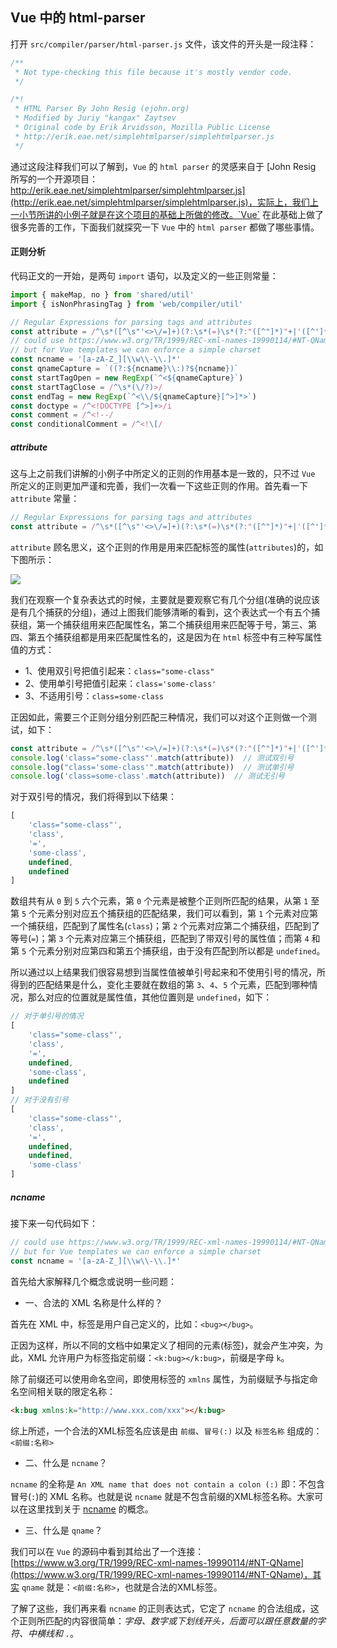 ## Vue 中的 html-parser

打开 `src/compiler/parser/html-parser.js` 文件，该文件的开头是一段注释：

```js
/**
 * Not type-checking this file because it's mostly vendor code.
 */

/*!
 * HTML Parser By John Resig (ejohn.org)
 * Modified by Juriy "kangax" Zaytsev
 * Original code by Erik Arvidsson, Mozilla Public License
 * http://erik.eae.net/simplehtmlparser/simplehtmlparser.js
 */
```

通过这段注释我们可以了解到，`Vue` 的 `html parser` 的灵感来自于 [John Resig 所写的一个开源项目：http://erik.eae.net/simplehtmlparser/simplehtmlparser.js](http://erik.eae.net/simplehtmlparser/simplehtmlparser.js)，实际上，我们上一小节所讲的小例子就是在这个项目的基础上所做的修改。`Vue` 在此基础上做了很多完善的工作，下面我们就探究一下 `Vue` 中的 `html parser` 都做了哪些事情。

#### 正则分析

代码正文的一开始，是两句 `import` 语句，以及定义的一些正则常量：

```js
import { makeMap, no } from 'shared/util'
import { isNonPhrasingTag } from 'web/compiler/util'

// Regular Expressions for parsing tags and attributes
const attribute = /^\s*([^\s"'<>\/=]+)(?:\s*(=)\s*(?:"([^"]*)"+|'([^']*)'+|([^\s"'=<>`]+)))?/
// could use https://www.w3.org/TR/1999/REC-xml-names-19990114/#NT-QName
// but for Vue templates we can enforce a simple charset
const ncname = '[a-zA-Z_][\\w\\-\\.]*'
const qnameCapture = `((?:${ncname}\\:)?${ncname})`
const startTagOpen = new RegExp(`^<${qnameCapture}`)
const startTagClose = /^\s*(\/?)>/
const endTag = new RegExp(`^<\\/${qnameCapture}[^>]*>`)
const doctype = /^<!DOCTYPE [^>]+>/i
const comment = /^<!--/
const conditionalComment = /^<!\[/
```

##### attribute

这与上之前我们讲解的小例子中所定义的正则的作用基本是一致的，只不过 `Vue` 所定义的正则更加严谨和完善，我们一次看一下这些正则的作用。首先看一下 `attribute` 常量：

```js
// Regular Expressions for parsing tags and attributes
const attribute = /^\s*([^\s"'<>\/=]+)(?:\s*(=)\s*(?:"([^"]*)"+|'([^']*)'+|([^\s"'=<>`]+)))?/
```

`attribute` 顾名思义，这个正则的作用是用来匹配标签的属性(`attributes`)的，如下图所示：

![](http://ovjvjtt4l.bkt.clouddn.com/2017-12-04-111.jpg)

我们在观察一个复杂表达式的时候，主要就是要观察它有几个分组(准确的说应该是有几个捕获的分组)，通过上图我们能够清晰的看到，这个表达式一个有五个捕获组，第一个捕获组用来匹配属性名，第二个捕获组用来匹配等于号，第三、第四、第五个捕获组都是用来匹配属性名的，这是因为在 `html` 标签中有三种写属性值的方式：

* 1、使用双引号把值引起来：`class="some-class"`
* 2、使用单引号把值引起来：`class='some-class'`
* 3、不适用引号：`class=some-class`

正因如此，需要三个正则分组分别匹配三种情况，我们可以对这个正则做一个测试，如下：

```js
const attribute = /^\s*([^\s"'<>\/=]+)(?:\s*(=)\s*(?:"([^"]*)"+|'([^']*)'+|([^\s"'=<>`]+)))?/
console.log('class="some-class"'.match(attribute))  // 测试双引号
console.log("class='some-class'".match(attribute))  // 测试单引号
console.log('class=some-class'.match(attribute))  // 测试无引号
```

对于双引号的情况，我们将得到以下结果：

```js
[
    'class="some-class"',
    'class',
    '=',
    'some-class',
    undefined,
    undefined
]
```

数组共有从 `0` 到 `5` 六个元素，第 `0` 个元素是被整个正则所匹配的结果，从第 `1` 至第 `5` 个元素分别对应五个捕获组的匹配结果，我们可以看到，第 `1` 个元素对应第一个捕获组，匹配到了属性名(`class`)；第 `2` 个元素对应第二个捕获组，匹配到了等号(`=`)；第 `3` 个元素对应第三个捕获组，匹配到了带双引号的属性值；而第 `4` 和第 `5` 个元素分别对应第四和第五个捕获组，由于没有匹配到所以都是 `undefined`。

所以通过以上结果我们很容易想到当属性值被单引号起来和不使用引号的情况，所得到的匹配结果是什么，变化主要就在数组的第 `3`、`4`、`5` 个元素，匹配到哪种情况，那么对应的位置就是属性值，其他位置则是 `undefined`，如下：

```js
// 对于单引号的情况
[
    'class="some-class"',
    'class',
    '=',
    undefined,
    'some-class',
    undefined
]
// 对于没有引号
[
    'class="some-class"',
    'class',
    '=',
    undefined,
    undefined,
    'some-class'
]
```

##### ncname

接下来一句代码如下：

```js
// could use https://www.w3.org/TR/1999/REC-xml-names-19990114/#NT-QName
// but for Vue templates we can enforce a simple charset
const ncname = '[a-zA-Z_][\\w\\-\\.]*'
```

首先给大家解释几个概念或说明一些问题：

* 一、合法的 XML 名称是什么样的？

首先在 XML 中，标签是用户自己定义的，比如：`<bug></bug>`。

正因为这样，所以不同的文档中如果定义了相同的元素(标签)，就会产生冲突，为此，XML 允许用户为标签指定前缀：`<k:bug></k:bug>`，前缀是字母 `k`。

除了前缀还可以使用命名空间，即使用标签的 `xmlns` 属性，为前缀赋予与指定命名空间相关联的限定名称：

```html
<k:bug xmlns:k="http://www.xxx.com/xxx"></k:bug>
```

综上所述，一个合法的XML标签名应该是由 `前缀`、`冒号(:)` 以及 `标签名称` 组成的：`<前缀:名称>`

* 二、什么是 `ncname`？

`ncname` 的全称是 `An XML name that does not contain a colon (:)` 即：不包含冒号(`:`)的 XML 名称。也就是说 `ncname` 就是不包含前缀的XML标签名称。大家可以在这里找到关于 [ncname](https://msdn.microsoft.com/zh-cn/library/ms256452.aspx) 的概念。

* 三、什么是 `qname`？

我们可以在 `Vue` 的源码中看到其给出了一个连接：[https://www.w3.org/TR/1999/REC-xml-names-19990114/#NT-QName](https://www.w3.org/TR/1999/REC-xml-names-19990114/#NT-QName)，其实 `qname` 就是：`<前缀:名称>`，也就是合法的XML标签。

了解了这些，我们再来看 `ncname` 的正则表达式，它定了 `ncname` 的合法组成，这个正则所匹配的内容很简单：*字母、数字或下划线开头，后面可以跟任意数量的字符、中横线和 `.`*。


